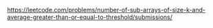 https://leetcode.com/problems/number-of-sub-arrays-of-size-k-and-average-greater-than-or-equal-to-threshold/submissions/